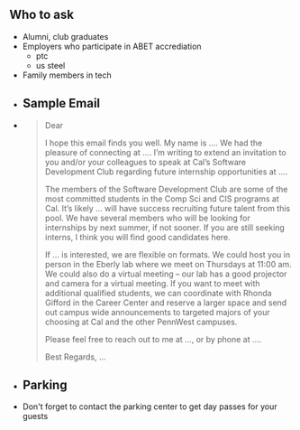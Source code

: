 ## Who to ask
- Alumni, club graduates
- Employers who participate in ABET accrediation
	- ptc
	- us steel
- Family members in tech
- ## Sample Email
- > Dear <name>
  > 
  > I hope this email finds you well. My name is .... We had the pleasure of connecting at .... I’m writing to extend an invitation to you and/or your colleagues to speak at Cal’s Software Development Club regarding future internship opportunities at ....
  > 
  > The members of the Software Development Club are some of the most committed students in the Comp Sci and CIS programs at Cal. It’s likely ... will have success recruiting future talent from this pool. We have several members who will be looking for internships by next summer, if not sooner. If you are still seeking interns, I think you will find good candidates here.
  > 
  >  If ... is interested, we are flexible on formats. We could host you in person in the Eberly lab where we meet on Thursdays at 11:00 am. We could also do a virtual meeting – our lab has a good projector and camera for a virtual meeting. If you want to meet with additional qualified students, we can coordinate with Rhonda Gifford in the Career Center and reserve a larger space and send out campus wide announcements to targeted majors of your choosing at Cal and the other PennWest campuses.
  >
  > Please feel free to reach out to me at ..., or by phone at ....
  > 
  > Best Regards,
  > ...
- ## Parking
- Don't forget to contact the parking center to get day passes for your guests